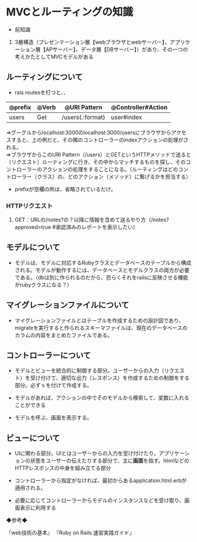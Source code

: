# MVCとルーティングの知識

* 前知識

1. 3層構造（プレゼンテーション層【webブラウザとwebサーバー】，アプリケーション層【APサーバー】、データ層【DBサーバー】）があり、その一つの考えかたとしてMVCモデルがある

## ルーティングについて

* rais routesを打つと、、

|◎prefix |◎Verb |◎URI Pattern |◎Controller#Action|
|---|---|---|---|
|users|Get|/users(.:format)|user#index|

⇒グーグルからlocalhost:3000のlocalhost:3000/usersにブラウザからアクセスすると、上の例だと、その隣のコントローラーのindexアクションの処理がされる。  
⇒ブラウザからこのURI Pattern（/users）とGETというHTTPメソッドで送ると（リクエスト）ルーティングに行き、その中からマッチするものを探し、そのコントローラーのアクションの処理をすることになる。（ルーティングはどのコントローラー（クラス）の、どのアクション（メソッド）に繋げるかを担当する）

* prefixが空欄の所は、省略されているだけ。

### HTTPリクエスト

1. GET：URLの/notes?の？以降に情報を含めて送るやり方（/notes?approved=true #承認済みのレポートを表示したい）

## モデルについて

* モデルは、モデルに対応するRubyクラスとデータベースのテーブルから構成される。モデルが動作するには、データベースとモデルクラスの両方が必要である。（dbは別に作られるのだから、恐らくそれをrailsに反映させる機能がrubyクラスになる？）

## マイグレーションファイルについて

* マイグレーションファイルとはテーブルを作成するための設計図であり、migrateを実行すると作られるスキーマファイルは、現在のデータベースのカラムの内容をまとめたファイルである。

## コントローラーについて

* モデルとビューを統合的に制御する部分。ユーザーからの入力（リクエスト）を受け付けて、適切な出力（レスポンス）を作成するための制御をする部分。必ずｓを付けて作成する。

* モデルがあれば、アクションの中でそのモデルから検索して、変数に入れることができる

* モデルを呼ぶ、画面を表示する。

## ビューについて

* UIに関わる部分。UIとはユーザーからの入力を受け付けたり、アプリケーションの状態をユーザーの伝えたりする部分で、主に**画面**を指す。htmlなどのHTTPレスポンスの中身を組み立てる部分

* コントローラーから指定がなければ、最初からあるapplication.html.erbが適用される。

* 必要に応じてコントローラーからモデルのインスタンスなどを受け取り、画面表示に利用する

◆参考◆

『web技術の基本』
『Ruby on Rails 速習実践ガイド』
